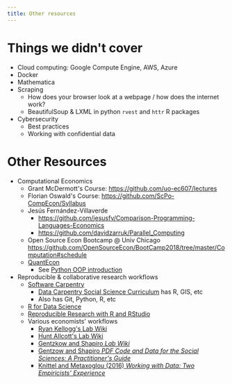 ```yaml
---
title: Other resources
---
```


# Things we didn't cover

- Cloud computing: Google Compute Engine, AWS, Azure
- Docker
- Mathematica
- Scraping
    + How does your browser look at a webpage / how does the internet work? 
    + BeautifulSoup & LXML in python 
    `rvest` and `httr` R packages
- Cybersecurity
    + Best practices
    + Working with confidential data

# Other Resources

- Computational Economics
    + Grant McDermott's Course: <https://github.com/uo-ec607/lectures>
    + Florian Oswald's Course: <https://github.com/ScPo-CompEcon/Syllabus>
    + Jesús Fernández-Villaverde
        * <https://github.com/jesusfv/Comparison-Programming-Languages-Economics>
        * <https://github.com/davidzarruk/Parallel_Computing>
    + Open Source Econ Bootcamp @ Univ Chicago <https://github.com/OpenSourceEcon/BootCamp2018/tree/master/Computation#schedule>
    + [QuantEcon](https://quantecon.org/)
        * See [Python OOP introduction](https://lectures.quantecon.org/py/python_oop.html)
- Reproducible & collaborative research workflows
    + [Software Carpentry](https://software-carpentry.org/)
        * [Data Carpentry Social Science Curriculum](https://datacarpentry.org/lessons/#social-science-curriculum) has R, GIS, etc
        * Also has Git, Python, R, etc
    + [R for Data Science](https://r4ds.had.co.nz/)
    + [Reproducible Research with R and RStudio](https://github.com/christophergandrud/Rep-Res-Book)
    + Various economists' workflows
        * [Ryan Kellogg's Lab Wiki](https://github.com/kelloggrk/Kellogg_RA_Manual/wiki)
        * [Hunt Allcott's Lab Wiki](https://github.com/huntallcott/lab/wiki)
        * [Gentzkow and Shapiro *Lab Wiki*](https://github.com/gslab-econ/ra-manual/wiki)
        * [Gentzow and Shapiro *PDF Code and Data for the Social Sciences: A Practitioner's Guide*](https://web.stanford.edu/~gentzkow/research/CodeAndData.pdf)
        * [Knittel and Metaxoglou (2016) *Working with Data: Two Empiricists’ Experience*](https://doi.org/10.1515/jem-2016-0001)
